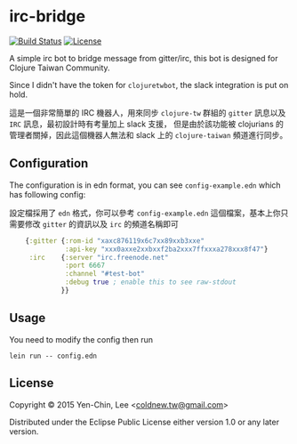 # irc-bridge
[![Build Status](https://travis-ci.org/clojure-tw/irc-bridge.svg?branch=master)](https://travis-ci.org/clojure-tw/irc-bridge)
[![License](http://img.shields.io/badge/license-Eclipse-blue.svg?style=flat)](https://www.eclipse.org/legal/epl-v10.html)

A simple irc bot to bridge message from gitter/irc, this bot is designed for
Clojure Taiwan Community.

Since I didn't have the token for `clojuretwbot`, the slack integration is put
on hold.

這是一個非常簡單的 IRC 機器人，用來同步 `clojure-tw` 群組的 `gitter` 訊息以及 `IRC` 訊息，最初設計時有考量加上 slack 支援，
但是由於該功能被 clojurians 的管理者關掉，因此這個機器人無法和 slack 上的 `clojure-taiwan` 頻道進行同步。

## Configuration

The configuration is in edn format, you can see `config-example.edn` which has
following config:

設定檔採用了 `edn` 格式，你可以參考 `config-example.edn` 這個檔案，基本上你只需要修改 `gitter` 的資訊以及 `irc` 的頻道名稱即可

```clojure
    {:gitter {:rom-id "xaxc876119x6c7xx89xxb3xxe"
              :api-key "xxx0axxe2xxbxxf2ba2xxx7ffxxxa278xxx8f47"}
     :irc    {:server "irc.freenode.net"
              :port 6667
              :channel "#test-bot"
              :debug true ; enable this to see raw-stdout
             }}
```

## Usage

You need to modify the config then run

    lein run -- config.edn

## License

Copyright © 2015 Yen-Chin, Lee <<coldnew.tw@gmail.com>>

Distributed under the Eclipse Public License either version 1.0 or any later version.
